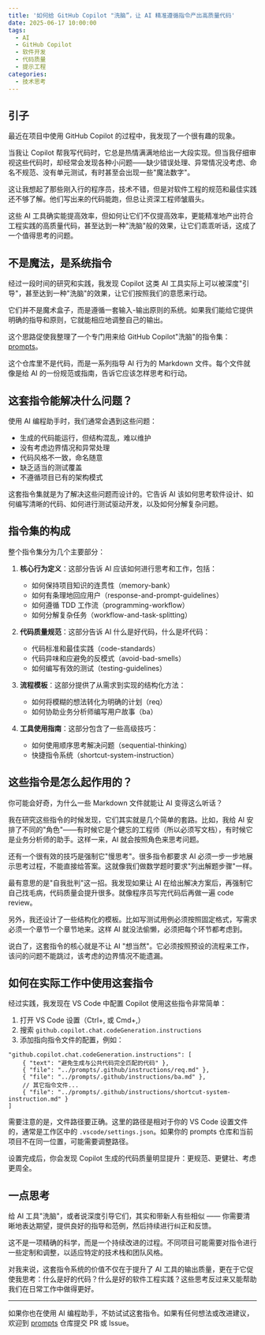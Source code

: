 ```yaml
---
title: '如何给 GitHub Copilot "洗脑”，让 AI 精准遵循指令产出高质量代码'
date: 2025-06-17 10:00:00
tags:
  - AI
  - GitHub Copilot
  - 软件开发
  - 代码质量
  - 提示工程
categories:
  - 技术思考
---
```


## 引子

最近在项目中使用 GitHub Copilot 的过程中，我发现了一个很有趣的现象。

当我让 Copilot 帮我写代码时，它总是热情满满地给出一大段实现。但当我仔细审视这些代码时，却经常会发现各种小问题——缺少错误处理、异常情况没考虑、命名不规范、没有单元测试，有时甚至会出现一些"魔法数字"。

这让我想起了那些刚入行的程序员，技术不错，但是对软件工程的规范和最佳实践还不够了解。他们写出来的代码能跑，但总让资深工程师皱眉头。

这些 AI 工具确实能提高效率，但如何让它们不仅提高效率，更能精准地产出符合工程实践的高质量代码，甚至达到一种"洗脑"般的效果，让它们乖乖听话，这成了一个值得思考的问题。

<!-- more -->

## 不是魔法，是系统指令

经过一段时间的研究和实践，我发现 Copilot 这类 AI 工具实际上可以被深度"引导"，甚至达到一种"洗脑"的效果，让它们按照我们的意愿来行动。

它们并不是魔术盒子，而是遵循一套输入-输出原则的系统。如果我们能给它提供明确的指导和原则，它就能相应地调整自己的输出。

这个思路促使我整理了一个专门用来给 GitHub Copilot"洗脑"的指令集：[prompts](https://github.com/cuipengfei/prompts)。

这个仓库里不是代码，而是一系列指导 AI 行为的 Markdown 文件。每个文件就像是给 AI 的一份规范或指南，告诉它应该怎样思考和行动。

## 这套指令能解决什么问题？

使用 AI 编程助手时，我们通常会遇到这些问题：

- 生成的代码能运行，但结构混乱，难以维护
- 没有考虑边界情况和异常处理
- 代码风格不一致，命名随意
- 缺乏适当的测试覆盖
- 不遵循项目已有的架构模式

这套指令集就是为了解决这些问题而设计的。它告诉 AI 该如何思考软件设计、如何编写清晰的代码、如何进行测试驱动开发，以及如何分解复杂问题。

## 指令集的构成

整个指令集分为几个主要部分：

1. **核心行为定义**：这部分告诉 AI 应该如何进行思考和工作，包括：

   - 如何保持项目知识的连贯性（memory-bank）
   - 如何有条理地回应用户（response-and-prompt-guidelines）
   - 如何遵循 TDD 工作流（programming-workflow）
   - 如何分解复杂任务（workflow-and-task-splitting）

2. **代码质量规范**：这部分告诉 AI 什么是好代码，什么是坏代码：

   - 代码标准和最佳实践（code-standards）
   - 代码异味和应避免的反模式（avoid-bad-smells）
   - 如何编写有效的测试（testing-guidelines）

3. **流程模板**：这部分提供了从需求到实现的结构化方法：

   - 如何将模糊的想法转化为明确的计划（req）
   - 如何协助业务分析师编写用户故事（ba）

4. **工具使用指南**：这部分包含了一些高级技巧：
   - 如何使用顺序思考解决问题（sequential-thinking）
   - 快捷指令系统（shortcut-system-instruction）

## 这些指令是怎么起作用的？

你可能会好奇，为什么一些 Markdown 文件就能让 AI 变得这么听话？

我在研究这些指令的时候发现，它们其实就是几个简单的套路。比如，我给 AI 安排了不同的"角色"——有时候它是个健忘的工程师（所以必须写文档），有时候它是业务分析师的助手。这样一来，AI 就会按照角色来思考问题。

还有一个很有效的技巧是强制它"慢思考"。很多指令都要求 AI 必须一步一步地展示思考过程，不能直接给答案。这就像我们做数学题时要求"列出解题步骤"一样。

最有意思的是"自我批判"这一招。我发现如果让 AI 在给出解决方案后，再强制它自己找毛病，代码质量会提升很多。就像程序员写完代码后再做一遍 code review。

另外，我还设计了一些结构化的模板。比如写测试用例必须按照固定格式，写需求必须一个章节一个章节地来。这样 AI 就没法偷懒，必须把每个环节都考虑到。

说白了，这套指令的核心就是不让 AI "想当然"。它必须按照预设的流程来工作，该问的问题不能跳过，该考虑的边界情况不能遗漏。

## 如何在实际工作中使用这套指令

经过实践，我发现在 VS Code 中配置 Copilot 使用这些指令非常简单：

1. 打开 VS Code 设置（Ctrl+, 或 Cmd+,）
2. 搜索 `github.copilot.chat.codeGeneration.instructions`
3. 添加指向指令文件的配置，例如：

```jsonc
"github.copilot.chat.codeGeneration.instructions": [
    { "text": "避免生成与公共代码完全匹配的代码" },
    { "file": "../prompts/.github/instructions/req.md" },
    { "file": "../prompts/.github/instructions/ba.md" },
    // 其它指令文件...
    { "file": "../prompts/.github/instructions/shortcut-system-instruction.md" }
]
```

需要注意的是，文件路径要正确。这里的路径是相对于你的 VS Code 设置文件的，通常是工作区中的 `.vscode/settings.json`。如果你的 prompts 仓库和当前项目不在同一位置，可能需要调整路径。

设置完成后，你会发现 Copilot 生成的代码质量明显提升：更规范、更健壮、考虑更周全。

## 一点思考

给 AI 工具"洗脑"，或者说深度引导它们，其实和带新人有些相似 —— 你需要清晰地表达期望，提供良好的指导和范例，然后持续进行纠正和反馈。

这不是一项精确的科学，而是一个持续改进的过程。不同项目可能需要对指令进行一些定制和调整，以适应特定的技术栈和团队风格。

对我来说，这套指令系统的价值不仅在于提升了 AI 工具的输出质量，更在于它促使我思考：什么是好的代码？什么是好的软件工程实践？这些思考反过来又能帮助我们在日常工作中做得更好。

---

如果你也在使用 AI 编程助手，不妨试试这套指令。如果有任何想法或改进建议，欢迎到 [prompts](https://github.com/cuipengfei/prompts) 仓库提交 PR 或 Issue。
